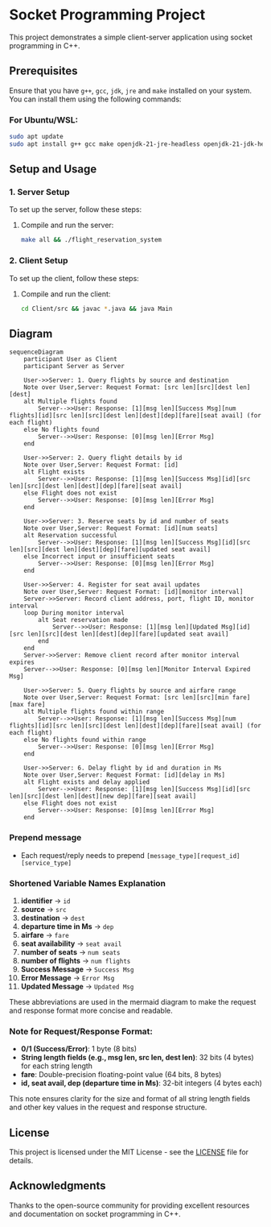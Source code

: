 # Socket Programming Project

This project demonstrates a simple client-server application using socket programming in C++.

## Prerequisites

Ensure that you have `g++`, `gcc`, `jdk`, `jre` and `make` installed on your system. You can install them using the following commands:

### For Ubuntu/WSL:
```bash
sudo apt update
sudo apt install g++ gcc make openjdk-21-jre-headless openjdk-21-jdk-headless
```

## Setup and Usage

### 1. Server Setup
To set up the server, follow these steps:

1. Compile and run the server:
   ```bash
   make all && ./flight_reservation_system
   ```

### 2. Client Setup
To set up the client, follow these steps:

1. Compile and run the client:
   ```bash
   cd Client/src && javac *.java && java Main
   ```

## Diagram

```mermaid
sequenceDiagram
    participant User as Client
    participant Server as Server

    User->>Server: 1. Query flights by source and destination
    Note over User,Server: Request Format: [src len][src][dest len][dest]
    alt Multiple flights found
        Server-->>User: Response: [1][msg len][Success Msg][num flights][id][src len][src][dest len][dest][dep][fare][seat avail] (for each flight)
    else No flights found
        Server-->>User: Response: [0][msg len][Error Msg]
    end

    User->>Server: 2. Query flight details by id
    Note over User,Server: Request Format: [id]
    alt Flight exists
        Server-->>User: Response: [1][msg len][Success Msg][id][src len][src][dest len][dest][dep][fare][seat avail]
    else Flight does not exist
        Server-->>User: Response: [0][msg len][Error Msg]
    end

    User->>Server: 3. Reserve seats by id and number of seats
    Note over User,Server: Request Format: [id][num seats]
    alt Reservation successful
        Server-->>User: Response: [1][msg len][Success Msg][id][src len][src][dest len][dest][dep][fare][updated seat avail]
    else Incorrect input or insufficient seats
        Server-->>User: Response: [0][msg len][Error Msg]
    end

    User->>Server: 4. Register for seat avail updates
    Note over User,Server: Request Format: [id][monitor interval]
    Server->>Server: Record client address, port, flight ID, monitor interval
    loop During monitor interval
        alt Seat reservation made
            Server-->>User: Response: [1][msg len][Updated Msg][id][src len][src][dest len][dest][dep][fare][updated seat avail]
        end
    end
    Server->>Server: Remove client record after monitor interval expires
    Server-->>User: Response: [0][msg len][Monitor Interval Expired Msg]

    User->>Server: 5. Query flights by source and airfare range
    Note over User,Server: Request Format: [src len][src][min fare][max fare]
    alt Multiple flights found within range
        Server-->>User: Response: [1][msg len][Success Msg][num flights][id][src len][src][dest len][dest][dep][fare][seat avail] (for each flight)
    else No flights found within range
        Server-->>User: Response: [0][msg len][Error Msg]
    end

    User->>Server: 6. Delay flight by id and duration in Ms
    Note over User,Server: Request Format: [id][delay in Ms]
    alt Flight exists and delay applied
        Server-->>User: Response: [1][msg len][Success Msg][id][src len][src][dest len][dest][new dep][fare][seat avail]
    else Flight does not exist
        Server-->>User: Response: [0][msg len][Error Msg]
    end

```
### Prepend message
- Each request/reply needs to prepend `[message_type][request_id][service_type]`

### Shortened Variable Names Explanation

1. **identifier** → `id`
2. **source** → `src`
3. **destination** → `dest`
4. **departure time in Ms** → `dep`
5. **airfare** → `fare`
6. **seat availability** → `seat avail`
7. **number of seats** → `num seats`
8. **number of flights** → `num flights`
9. **Success Message** → `Success Msg`
10. **Error Message** → `Error Msg`
11. **Updated Message** → `Updated Msg`

These abbreviations are used in the mermaid diagram to make the request and response format more concise and readable.

### Note for Request/Response Format:

- **0/1 (Success/Error)**: 1 byte (8 bits)
- **String length fields (e.g., msg len, src len, dest len)**: 32 bits (4 bytes) for each string length
- **fare**: Double-precision floating-point value (64 bits, 8 bytes)
- **id, seat avail, dep (departure time in Ms)**: 32-bit integers (4 bytes each)

This note ensures clarity for the size and format of all string length fields and other key values in the request and response structure.

## License

This project is licensed under the MIT License - see the [LICENSE](LICENSE) file for details.

## Acknowledgments

Thanks to the open-source community for providing excellent resources and documentation on socket programming in C++.
